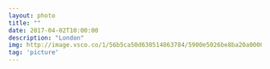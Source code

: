 ```yaml
---
layout: photo
title: ""
date: 2017-04-02T10:00:00
description: "London"
img: http://image.vsco.co/1/56b5ca50d630514863784/5900e5026be8ba20a0000005/480x849/93d54c7a-a3fc-4356-afed-d009e50124d3340746339.jpg
tag: 'picture'
---
```



